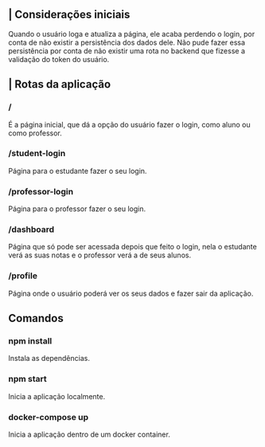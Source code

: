 ## | Considerações iniciais

Quando o usuário loga e atualiza a página, ele acaba perdendo o login, por conta de não existir a persistência dos dados dele. Não pude fazer essa persistência por conta de não existir uma rota no backend que fizesse a validação do token do usuário.

## | Rotas da aplicação

### /

É a página inicial, que dá a opção do usuário fazer o login, como aluno ou como professor.

### /student-login

Página para o estudante fazer o seu login.

### /professor-login

Página para o professor fazer o seu login.

### /dashboard

Página que só pode ser acessada depois que feito o login, nela o estudante verá as suas notas e o professor verá a de seus alunos.

### /profile

Página onde o usuário poderá ver os seus dados e fazer sair da aplicação.

## Comandos

### npm install

Instala as dependências.

### npm start

Inicia a aplicação localmente.

### docker-compose up

Inicia a aplicação dentro de um docker container.
